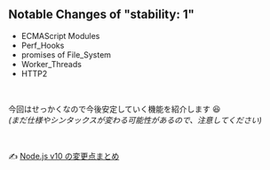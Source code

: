 ## Notable Changes of "stability: 1"

* ECMAScript Modules
* Perf_Hooks
* promises of File_System
* Worker_Threads
* HTTP2

<br />

今回はせっかくなので今後安定していく機能を紹介します 😆  
_(まだ仕様やシンタックスが変わる可能性があるので、注意してください)_

<br />

✍️ [Node.js v10 の変更点まとめ](http://blog.hiroppy.me/entry/node10)

<!-- note
Node10の変更を話そうと思ったが、すでにブログで一覧を出しているのでいいかなと思った。
-->
